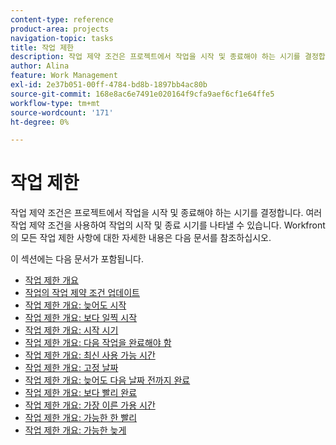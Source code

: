 ```yaml
---
content-type: reference
product-area: projects
navigation-topic: tasks
title: 작업 제한
description: 작업 제약 조건은 프로젝트에서 작업을 시작 및 종료해야 하는 시기를 결정합니다. 여러 작업 제약 조건을 사용하여 작업의 시작 및 종료 시기를 나타낼 수 있습니다. Workfront의 모든 작업 제한에 대한 자세한 내용은 다음 문서를 참조하십시오.
author: Alina
feature: Work Management
exl-id: 2e37b051-00ff-4784-bd8b-1897bb4ac80b
source-git-commit: 168e8ac6e7491e020164f9cfa9aef6cf1e64ffe5
workflow-type: tm+mt
source-wordcount: '171'
ht-degree: 0%

---
```


# 작업 제한

작업 제약 조건은 프로젝트에서 작업을 시작 및 종료해야 하는 시기를 결정합니다. 여러 작업 제약 조건을 사용하여 작업의 시작 및 종료 시기를 나타낼 수 있습니다. Workfront의 모든 작업 제한 사항에 대한 자세한 내용은 다음 문서를 참조하십시오.

이 섹션에는 다음 문서가 포함됩니다.

* [작업 제한 개요](../../../manage-work/tasks/task-constraints/task-constraint-overview.md)
* [작업의 작업 제약 조건 업데이트](../../../manage-work/tasks/task-constraints/update-task-constraint-of-task.md)
* [작업 제한 개요: 늦어도 시작](../../../manage-work/tasks/task-constraints/start-no-later-than.md)
* [작업 제한 개요: 보다 일찍 시작](../../../manage-work/tasks/task-constraints/start-no-earlier-than.md)
* [작업 제한 개요: 시작 시기](../../../manage-work/tasks/task-constraints/must-start-on.md)
* [작업 제한 개요: 다음 작업을 완료해야 함](../../../manage-work/tasks/task-constraints/must-finish-on.md)
* [작업 제한 개요: 최신 사용 가능 시간](../../../manage-work/tasks/task-constraints/latest-available-time.md)
* [작업 제한 개요: 고정 날짜](../../../manage-work/tasks/task-constraints/fixed-dates.md)
* [작업 제한 개요: 늦어도 다음 날짜 전까지 완료](../../../manage-work/tasks/task-constraints/finish-no-later-than.md)
* [작업 제한 개요: 보다 빨리 완료](../../../manage-work/tasks/task-constraints/finish-no-earlier-than.md)
* [작업 제한 개요: 가장 이른 가용 시간](../../../manage-work/tasks/task-constraints/earliest-available-time.md)
* [작업 제한 개요: 가능한 한 빨리](../../../manage-work/tasks/task-constraints/as-soon-as-possible.md)
* [작업 제한 개요: 가능한 늦게](../../../manage-work/tasks/task-constraints/as-late-as-possible.md)
